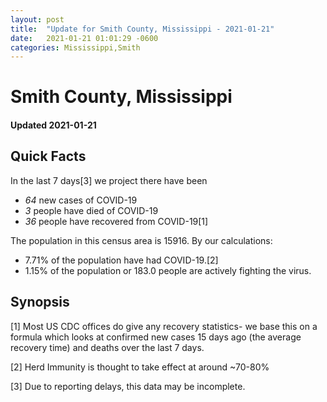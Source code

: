 ```yaml
---
layout: post
title:  "Update for Smith County, Mississippi - 2021-01-21"
date:   2021-01-21 01:01:29 -0600
categories: Mississippi,Smith
---
```


# Smith County, Mississippi
#### Updated 2021-01-21

## Quick Facts

In the last 7 days[3] we project there have been
- *64* new cases of COVID-19
- *3* people have died of COVID-19
- *36* people have recovered from COVID-19[1]

The population in this census area is 15916. By our calculations:
- 7.71% of the population have had COVID-19.[2]
- 1.15% of the population or 183.0 people are actively fighting the virus.

## Synopsis




[1] Most US CDC offices do give any recovery statistics- we base this on a formula which looks at confirmed new cases
15 days ago (the average recovery time) and deaths over the last 7 days.

[2] Herd Immunity is thought to take effect at around ~70-80%

[3] Due to reporting delays, this data may be incomplete.
 
    